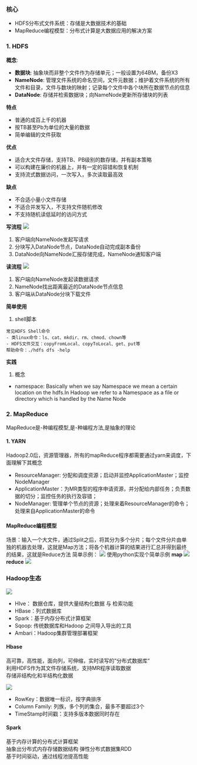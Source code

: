### 核心
- HDFS分布式文件系统：存储是大数据技术的基础
- MapReduce编程模型：分布式计算是大数据应用的解决方案
### 1. HDFS
**概念**: 
- **数据块**:  抽象块而非整个文件作为存储单元；一般设置为64BM，备份X3
- **NameNode**:  管理文件系统的命名空间，文件元数据；维护着文件系统的所有文件和目录，文件与数块的映射；记录每个文件中各个块所在数据节点的信息
- **DataNode**: 存储并检索数据块；向NameNode更新所存储块的列表

**特点**
- 普通的成百上千的机器
- 按TB甚至Pb为单位的大量的数据
- 简单编辑的文件获取

**优点**
- 适合大文件存储，支持TB、PB级别的数存储，并有副本策略
- 可以构建在廉价的机器上，并有一定的容错和恢复机制
- 支持流式数据访问，一次写入，多次读取最高效

**缺点**
- 不合适小量小文件存储
- 不适合并发写入，不支持文件随机修改
- 不支持随机读低延时的访问方式

**写流程**
![](https://user-gold-cdn.xitu.io/2020/3/23/171070e6a06746ab?w=866&h=534&f=png&s=221971)
1. 客户端向NameNode发起写请求
2. 分块写入DataNode节点，DataNode自动完成副本备份
3. DataNode向NameNode汇报存储完成，NameNode通知客户端

**读流程**
![](https://user-gold-cdn.xitu.io/2020/3/23/1710712b01effbc8?w=1896&h=1084&f=png&s=727310)
1. 客户端向NameNode发起读数据请求
2. NameNode找出距离最近的DataNode节点信息
3. 客户端从DataNode分块下载文件

**简单使用**
1. shell脚本
```
常见HDFS Shell命令
- 类linux命令：ls、cat、mkdir、rm、chmod、chown等
- HDFS文件交互：copyFromLocal、copyToLocal、get、put等
帮助命令：./hdfs dfs -help
```

**实践**
1. 概念
- namespace: Basically when we say Namespace we mean a certain location on the hdfs.In Hadoop we refer to a Namespace as a file or directory which is handled by the Name Node
### 2. MapReduce

MapReduce是-种编程模型,是-种编程方法,是抽象的理论

#### 1. YARN
Hadoop2.0后，资源管理器，所有的mapReduce程序都需要通过yarn来调度，下面理解下其概念
- ResourceManager: 分配和调度资源；启动并监控ApplicationMaster；监控NodeManager
- ApplicationMaster：为MR类型的程序申请资源，并分配给内部任务；负责数据的切分；监控任务的执行及容错；
- NodeManager: 管理单个节点的资源；处理来着ResourceManager的命令；处理来自ApplicationMaster的命令

#### MapReduce编程模型
场景：输入一个大文件，通过Split之后，将其分为多个分片；每个文件分片由单独的机器去处理，这就是Map方法；将各个机器计算的结果进行汇总并得到最终的结果，这就是Reduce方法
简单示例：
![](https://user-gold-cdn.xitu.io/2020/6/2/172754f688271c33?w=838&h=407&f=png&s=229724)
使用python实现个简单示例
**map**
![](https://user-gold-cdn.xitu.io/2020/6/2/17275568a2cf02c3?w=1602&h=1310&f=png&s=975768)
**reduce**
![](https://user-gold-cdn.xitu.io/2020/6/2/1727555b0b3709a5?w=2196&h=1394&f=png&s=1517690)

### Hadoop生态

![](https://user-gold-cdn.xitu.io/2020/6/17/172c27e1db37c222?w=841&h=600&f=png&s=359656)
- HIve： 数据仓库，提供大量结构化数据 与 检索功能
- HBase：列式数据库
- Spark：基于内存分布式计算框架
- Sqoop: 传统数据库和Hadoop  之间导入导出的工具
- Ambari：Hadoop集群管理部署框架

#### Hbase
高可靠，高性能，面向列，可伸缩，实时读写的”分布式数据库“<br/>
利用HDFS作为其文件存储系统，支持MR程序读取数据<br/>
存储非结构化和半结构化数据

![](https://user-gold-cdn.xitu.io/2020/6/17/172c28945ea5cc8c?w=1604&h=850&f=png&s=229992)
- RowKey：数据唯一标识，按字典排序
- Column Family: 列族，多个列的集合，最多不要超过3个
- TimeStamp时间戳：支持多版本数据同时存在

#### Spark
基于内存计算的分布式计算框架<br/>
抽象出分布式内存存储数据结构 弹性分布式数据集RDD<br/>
基于时间驱动，通过线程池提高性能
